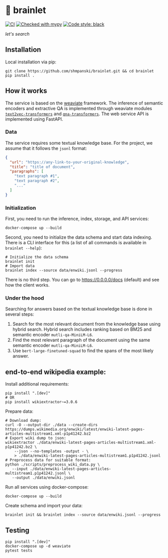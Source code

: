 # 🧠 brainlet 

[![CI](https://github.com/shmpanski/brainlet/actions/workflows/main.yml/badge.svg?branch=main)](https://github.com/shmpanski/brainlet/actions/workflows/main.yml)
[![Checked with mypy](http://www.mypy-lang.org/static/mypy_badge.svg)](http://mypy-lang.org/)
[![Code style: black](https://img.shields.io/badge/code%20style-black-000000.svg)](https://github.com/psf/black)

_let's search_

## Installation
Local installation via pip:
```shell
git clone https://github.com/shmpanski/brainlet.git && cd brainlet
pip install .
```

## How it works
The service is based on the [weaviate](https://weaviate.io/) framework.
The inference of semantic encoders and extractive QA is implemented through weaviate modules [`text2vec-transformers`](https://weaviate.io/developers/weaviate/modules/retriever-vectorizer-modules/text2vec-transformers) and [`qna-transformers`](https://weaviate.io/developers/weaviate/modules/reader-generator-modules/qna-transformers).
The web service API is implemented using FastAPI.

### Data
The service requires some textual knowledge base.
For the project, we assume that it follows the `jsonl` format:
```json
{
  "url": "https://any-link-to-your-original-knowledge",
  "title": "title of document",
  "paragraphs": [
    "text paragraph #1",
    "text paragraph #2",
    "..."
  ]
}
```

### Initialization
First, you need to run the inference, index, storage, and API services:
```shell
docker-compose up --build
```

Second, you need to initialize the data schema and start data indexing.
There is a CLI interface for this (a list of all commands is available in `brainlet --help`):
```shell
# Initialize the data schema
brainlet init
# Import data
brainlet index --source data/enwiki.jsonl --progress
```

There is no third step. 
You can go to https://0.0.0.0/docs (default) and see how the client works.

### Under the hood

Searching for answers based on the textual knowledge base is done in several steps:
1. Search for the most relevant document from the knowledge base using hybrid search. Hybrid search includes ranking based on BM25 and semantic encoder `mutli-qa-MiniLM-L6`.
2. Find the most relevant paragraph of the document using the same semantic encoder `mutli-qa-MiniLM-L6`.
3. Use `bert-large-finetuned-squad` to find the spans of the most likely answer.

## end-to-end wikipedia example:

Install additional requirements:
```shell
pip install ".[dev]"
# OR
pip install wikiextractor~=3.0.6
```

Prepare data:
```shell
# Download dump:
curl -O --output-dir ./data --create-dirs https://dumps.wikimedia.org/enwiki/latest/enwiki-latest-pages-articles-multistream1.xml-p1p41242.bz2
# Export wiki dump to json:
wikiextractor ./data/enwiki-latest-pages-articles-multistream1.xml-p1p41242.bz2 \
    --json --no-templates -output - \
    > ./data/enwiki-latest-pages-articles-multistream1.p1p41242.jsonl
# Preprocess data for suitable format:
python ./scripts/preprocess_wiki_data.py \
   --input ./data/enwiki-latest-pages-articles-multistream1.p1p41242.jsonl \
   --output ./data/enwiki.jsonl
```

Run all services using docker-compose:
```shell
docker-compose up --build
```

Create schema and import your data:
```shell
brainlet init && brainlet index --source data/enwiki.jsonl --progress
```

## Testing

```shell
pip install ".[dev]"
docker-compose up -d weaviate
pytest tests
```